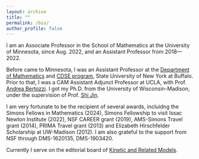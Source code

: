 ```yaml
---
layout: archive
title: ""
permalink: /bio/
author_profile: false
---
```

I am an Associate Professor in the School of Mathematics at the  University of Minnesota, since Aug. 2022, and an Assistant Professor from 2018—2022. 

Before came to Minnesota, I was an Assistant Professor at the [Department of Mathematics](http://www.buffalo.edu/cas/math.html) 
and  [CDSE program](https://www.buffalo.edu/icds/programs-and-degrees/cdse.html), State University of New York at Buffalo. 
Prior to that, I was a CAM Assistant Adjunct Professor at UCLA, with Prof. [Andrea Bertozzi](https://www.math.ucla.edu/~bertozzi/). 
I got my Ph.D. from the University of Wisconsin-Madison, under the supervision of Prof. [Shi Jin](https://ins.sjtu.edu.cn/people/shijin/#publications).

I am very fortunate to be the recipient of several awards, incluidng the Simons Fellows in Mathematics (2024), Simons Fellowship to visit Issac Newton Institute (2022), NSF CAREER grant (2019), AMS-Simons Travel grant (2014), PRIMA Travel grant (2013) and Elizabeth Hirschfelder Scholarship at UW-Madison (2012). I am also grateful to the support from NSF through DMS-1620135, DMS-1903420. 

Currently I serve on the editorial board of [Kinetic and Related Models](https://www.aimsciences.org/krm). 
